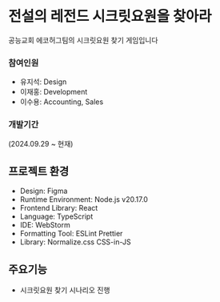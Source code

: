 # 전설의 레전드 시크릿요원을 찾아라
공능교회 에코허그팀의 시크릿요원 찾기 게임입니다

### 참여인원
- 유지석: Design
- 이재홍: Development
- 이수용: Accounting, Sales

### 개발기간
(2024.09.29 ~ 현재)

## 프로젝트 환경
- Design: Figma
- Runtime Environment: Node.js v20.17.0
- Frontend Library: React
- Language: TypeScript
- IDE: WebStorm
- Formatting Tool: ESLint Prettier
- Library: Normalize.css CSS-in-JS

## 주요기능
- 시크릿요원 찾기 시나리오 진행